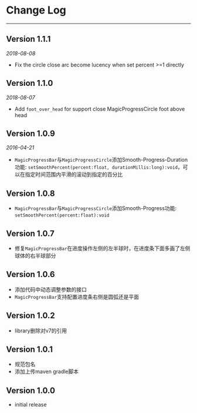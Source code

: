 # Change Log
---

## Version 1.1.1

_2018-08-08_

- Fix the circle close arc become lucency when set percent >=1 directly

## Version 1.1.0

_2018-08-07_

- Add `foot_over_head` for support close MagicProgressCircle foot above head

## Version 1.0.9

_2016-04-21_

- `MagicProgressBar`与`MagicProgressCircle`添加Smooth-Progress-Duration功能: `setSmoothPercent(percent:float, durationMillis:long):void`，可以在指定时间范围内平滑的滚动到指定的百分比

## Version 1.0.8

- `MagicProgressBar`与`MagicProgressCircle`添加Smooth-Progress功能: `setSmoothPercent(percent:float):void`

## Version 1.0.7

- 修复`MagicProgressBar`在进度操作左侧的左半球时，在进度条下面多画了左侧球体的右半球部分

## Version 1.0.6

- 添加代码中动态调整参数的接口
- `MagicProgressBar`支持配置进度条右侧是圆弧还是平面

## Version 1.0.2

- library删除对v7的引用

## Version 1.0.1

- 规范包名
- 添加上传maven gradle脚本

## Version 1.0.0

- initial release
